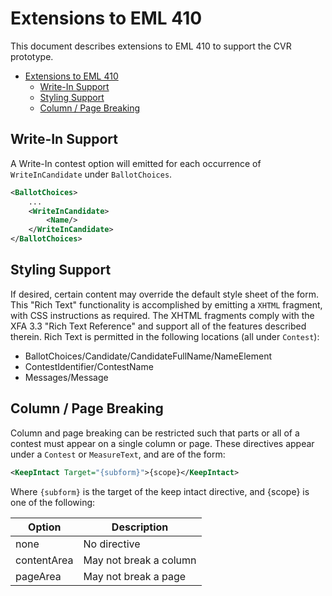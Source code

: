 # Extensions to EML 410

This document describes extensions to EML 410 to support the CVR prototype.

<!-- TOC -->

- [Extensions to EML 410](#extensions-to-eml-410)
    - [Write-In Support](#write-in-support)
    - [Styling Support](#styling-support)
    - [Column / Page Breaking](#column--page-breaking)

<!-- /TOC -->

## Write-In Support

A Write-In contest option will emitted for each occurrence of `WriteInCandidate` under
`BallotChoices`.

```xml
<BallotChoices>
    ...
    <WriteInCandidate>
        <Name/>
    </WriteInCandidate>
</BallotChoices>
```

## Styling Support

If desired, certain content may override the default style sheet of the form. This "Rich Text" functionality is accomplished by emitting a `XHTML` fragment, with CSS instructions as required. The XHTML fragments comply with the XFA 3.3 "Rich Text Reference" and support all of the features described therein. Rich Text is permitted in the following locations (all under `Contest`):

- BallotChoices/Candidate/CandidateFullName/NameElement
- ContestIdentifier/ContestName
- Messages/Message

## Column / Page Breaking

Column and page breaking can be restricted such that parts or all of a contest must appear on a single column or page. These directives appear under a `Contest` or `MeasureText`, and are of the form:

```xml
<KeepIntact Target="{subform}">{scope}</KeepIntact>
```

Where `{subform}` is the target of the keep intact directive, and {scope} is one of the following:

|Option     |Description           |
|-----------|----------------------|
|none       |No directive          |
|contentArea|May not break a column|
|pageArea   |May not break a page  |
